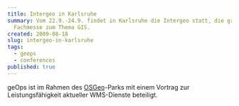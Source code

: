 ```yaml
---
title: Intergeo in Karlsruhe
summary: Vom 22.9.-24.9. findet in Karlsruhe die Intergeo statt, die grösste
  Fachmesse zum Thema GIS.
created: 2009-08-18
slug: intergeo-in-karlsruhe
tags:
  - geops
  - conferences
published: true
---
```

geOps ist im Rahmen des [OSGeo](http://www.osgeo.org/)\-Parks mit einem Vortrag zur Leistungsfähigkeit aktueller WMS-Dienste beteiligt.
